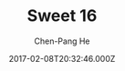 ---
layout: JamstackTheme
title: Sweet 16
github: https://github.com/jdh8/sweet-16/
demo: https://jdh8.github.io
author: Chen-Pang He
ssg: Jekyll
date: 2017-02-08T20:32:46.000Z
description: Wordpress 2016 theme in Jekyll
stale: true
disabled_reason: demo url not found
disabled: true
---